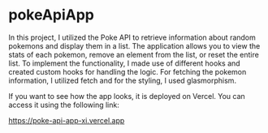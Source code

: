 # pokeApiApp

In this project, I utilized the Poke API to retrieve information about random pokemons and display them in a list. The application allows you to view the stats of each pokemon, remove an element from the list, or reset the entire list. To implement the functionality, I made use of different hooks and created custom hooks for handling the logic. For fetching the pokemon information, I utilized fetch and for the styling, I used glasmorphism.

If you want to see how the app looks, it is deployed on Vercel. You can access it using the following link: 

https://poke-api-app-xi.vercel.app
